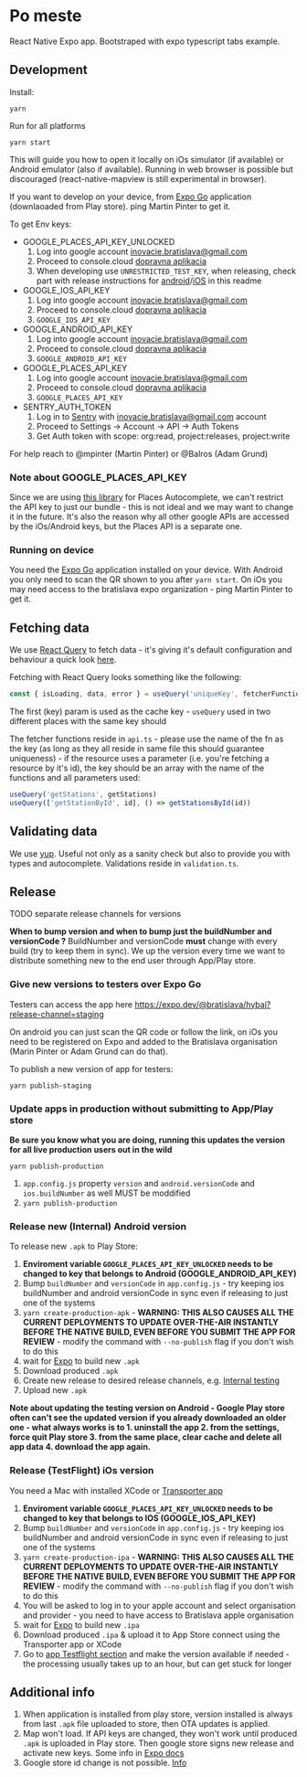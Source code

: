 # Po meste

React Native Expo app. Bootstraped with expo typescript tabs example.

## Development

Install:

```
yarn
```

Run for all platforms

```
yarn start
```

This will guide you how to open it locally on iOs simulator (if available) or Android emulator (also if available). Running in web browser is possible but discouraged (react-native-mapview is still experimental in browser).

If you want to develop on your device, from [Expo Go](https://expo.io/client) application (downlaoaded from Play store). ping Martin Pinter to get it.

To get Env keys:

- GOOGLE_PLACES_API_KEY_UNLOCKED
  1. Log into google account inovacie.bratislava@gmail.com
  2. Proceed to console.cloud [dopravna aplikacia](https://console.cloud.google.com/google/maps-apis/credentials?pli=1&project=dopravna-aplikacia&folder=&organizationId=)
  3. When developing use `UNRESTRICTED_TEST_KEY`, when releasing, check part with release instructions for [android](#release-new-internal-android-version)/[iOS](#release-testflight-ios-version) in this readme
- GOOGLE_IOS_API_KEY
  1. Log into google account inovacie.bratislava@gmail.com
  2. Proceed to console.cloud [dopravna aplikacia](https://console.cloud.google.com/google/maps-apis/credentials?pli=1&project=dopravna-aplikacia&folder=&organizationId=)
  3. `GOOGLE_IOS_API_KEY`
- GOOGLE_ANDROID_API_KEY
  1. Log into google account inovacie.bratislava@gmail.com
  2. Proceed to console.cloud [dopravna aplikacia](https://console.cloud.google.com/google/maps-apis/credentials?pli=1&project=dopravna-aplikacia&folder=&organizationId=)
  3. `GOOGLE_ANDROID_API_KEY`
- GOOGLE_PLACES_API_KEY
  1. Log into google account inovacie.bratislava@gmail.com
  2. Proceed to console.cloud [dopravna aplikacia](https://console.cloud.google.com/google/maps-apis/credentials?pli=1&project=dopravna-aplikacia&folder=&organizationId=)
  3. `GOOGLE_PLACES_API_KEY`
- SENTRY_AUTH_TOKEN
  1. Log in to [Sentry](https://sentry.io/settings/account/api/auth-tokens/) with inovacie.bratislava@gmail.com account
  2. Proceed to Settings -> Account -> API -> Auth Tokens
  3. Get Auth token with scope: org:read, project:releases, project:write

For help reach to @mpinter (Martin Pinter) or @Balros (Adam Grund)

### Note about GOOGLE_PLACES_API_KEY

Since we are using [this library](https://www.npmjs.com/package/react-native-google-places-autocomplete) for Places Autocomplete, we can't restrict the API key to just our bundle - this is not ideal and we may want to change it in the future. It's also the reason why all other google APIs are accessed by the iOs/Android keys, but the Places API is a separate one.

### Running on device

You need the [Expo Go](https://expo.io/client) application installed on your device. With Android you only need to scan the QR shown to you after `yarn start`. On iOs you may need access to the bratislava expo organization - ping Martin Pinter to get it.

## Fetching data

We use [React Query](https://react-query.tanstack.com) to fetch data - it's giving it's default configuration and behaviour a quick look [here](https://react-query.tanstack.com/guides/important-defaults).

Fetching with React Query looks something like the following:

```ts
const { isLoading, data, error } = useQuery('uniqueKey', fetcherFunction)
```

The first (key) param is used as the cache key - `useQuery` used in two different places with the same key should

The fetcher functions reside in `api.ts` - please use the name of the fn as the key (as long as they all reside in same file this should guarantee uniqueness) - if the resource uses a parameter (i.e. you're fetching a resource by it's id), the key should be an array with the name of the functions and all parameters used:

```ts
useQuery('getStations', getStations)
useQuery(['getStationById', id], () => getStationsById(id))
```

## Validating data

We use [yup](https://github.com/jquense/yup). Useful not only as a sanity check but also to provide you with types and autocomplete. Validations reside in `validation.ts`.

## Release

TODO separate release channels for versions

**When to bump version and when to bump just the buildNumber and versionCode ?** BuildNumber and versionCode **must** change with every build (try to keep them in sync). We up the version every time we want to distribute something new to the end user through App/Play store.

### Give new versions to testers over Expo Go

Testers can access the app here https://expo.dev/@bratislava/hybaj?release-channel=staging

On android you can just scan the QR code or follow the link, on iOs you need to be registered on Expo and added to the Bratislava organisation (Marin Pinter or Adam Grund can do that).

To publish a new version of app for testers:

```
yarn publish-staging
```

### Update apps in production without submitting to App/Play store

**Be sure you know what you are doing, running this updates the version for all live production users out in the wild**

```
yarn publish-production
```

1. `app.config.js` property `version` and `android.versionCode` and `ios.buildNumber` as well MUST be moddified
2. `yarn publish-production`

### Release new (Internal) Android version

To release new `.apk` to Play Store:

1. **Enviroment variable `GOOGLE_PLACES_API_KEY_UNLOCKED` needs to be changed to key that belongs to Android (GOOGLE_ANDROID_API_KEY)**
2. Bump `buildNumber` and `versionCode` in `app.config.js` - try keeping ios buildNumber and android versionCode in sync even if releasing to just one of the systems
3. `yarn create-production-apk` - **WARNING: THIS ALSO CAUSES ALL THE CURRENT DEPLOYMENTS TO UPDATE OVER-THE-AIR INSTANTLY BEFORE THE NATIVE BUILD, EVEN BEFORE YOU SUBMIT THE APP FOR REVIEW** - modify the command with `--no-publish` flag if you don't wish to do this
4. wait for [Expo](https://expo.dev/accounts/bratislava/projects/hybaj/builds) to build new `.apk`
5. Download produced `.apk`
6. Create new release to desired release channels, e.g. [Internal testing](https://play.google.com/console/u/1/developers/5957584533981072671/app/4975790424614272614/app-dashboard?timespan=thirtyDays)
7. Upload new `.apk`

**Note about updating the testing version on Android - Google Play store often can't see the updated version if you already downloaded an older one - what always works is to 1. uninstall the app 2. from the settings, force quit Play store 3. from the same place, clear cache and delete all app data 4. download the app again.**

### Release (TestFlight) iOs version

You need a Mac with installed XCode or [Transporter app](https://apps.apple.com/us/app/transporter/id1450874784?mt=12)

1. **Enviroment variable `GOOGLE_PLACES_API_KEY_UNLOCKED` needs to be changed to key that belongs to IOS (GOOGLE_IOS_API_KEY)**
2. Bump `buildNumber` and `versionCode` in `app.config.js` - try keeping ios buildNumber and android versionCode in sync even if releasing to just one of the systems
3. `yarn create-production-ipa` - **WARNING: THIS ALSO CAUSES ALL THE CURRENT DEPLOYMENTS TO UPDATE OVER-THE-AIR INSTANTLY BEFORE THE NATIVE BUILD, EVEN BEFORE YOU SUBMIT THE APP FOR REVIEW** - modify the command with `--no-publish` flag if you don't wish to do this
4. You will be asked to log in to your apple account and select organisation and provider - you need to have access to Bratislava apple organisation
5. wait for [Expo](https://expo.dev/accounts/bratislava/projects/hybaj/builds) to build new `.ipa`
6. Download produced `.ipa` & upload it to App Store connect using the Transporter app or XCode
7. Go to [app Testflight section](https://appstoreconnect.apple.com/apps/1599324226/testflight) and make the version available if needed - the processing usually takes up to an hour, but can get stuck for longer

## Additional info

1. When application is installed from play store, version installed is always from last `.apk` file uploaded to store, then OTA updates is applied.
2. Map won't load. If API keys are changed, they won't work until produced `.apk` is uploaded in Play store. Then google store signs new release and activate new keys. Some info in [Expo docs](https://docs.expo.dev/versions/latest/sdk/map-view/#2-have-your-apps-sha-1-certificate-fingerprint)
3. Google store id change is not possible. [Info](https://stackoverflow.com/questions/17582289/is-it-possible-to-change-the-package-name-of-an-android-app-on-google-play)
